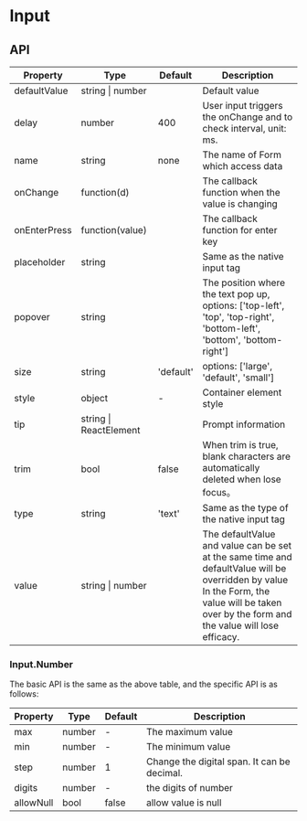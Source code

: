 # Input

<example />

## API

| Property | Type | Default | Description |
| --- | --- | --- | --- |
| defaultValue | string \| number | | Default value |
| delay | number | 400 | User input triggers the onChange and to check interval, unit: ms.|
| name | string | none | The name of Form which access data |
| onChange | function(d) | | The callback function when the value is changing |
| onEnterPress | function(value) | | The callback function for enter key |
| placeholder | string | | Same as the native input tag |
| popover | string | | The position where the text pop up, options: \['top-left', 'top', 'top-right', 'bottom-left', 'bottom', 'bottom-right'] |
| size | string | 'default' | options: \['large', 'default', 'small'] |
| style | object | - | Container element style |
| tip | string \| ReactElement | | Prompt information |
| trim | bool | false | When trim is true, blank characters are automatically deleted when lose focus。 |
| type | string | 'text' | Same as the type of the native input tag |
| value | string \| number | | The defaultValue and value can be set at the same time and defaultValue will be overridden by value<br />In the Form, the value will be taken over by the form and the value will lose efficacy. |

### Input.Number

The basic API is the same as the above table, and the specific API is as follows:

| Property | Type | Default | Description |
| --- | --- | --- | --- |
| max | number | - | The maximum value |
| min | number | - | The minimum value|
| step | number | 1 | Change the digital span. It can be decimal. |
| digits | number | - | the digits of number |
| allowNull | bool | false | allow value is null |
